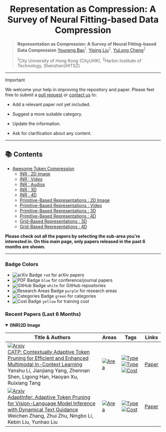 <div align=center>

# Representation as Compression: A Survey of Neural Fitting-based Data Compression

</div>

> **Representation as Compression: A Survey of Neural Fitting-based Data Compression** 
> [Youneng Bao](https://cokeshao.github.io/)<sup>1</sup>, [Yiping Liu](https://nouise.github.io/DD-RUO/)<sup>2</sup>, [YuLong Cheng](https://github.com/smileto1/)<sup>2</sup>
> 
> <sup>1</sup>City University of Hong Kong (CityUHK), <sup>2</sup>Harbin Institute of Technology, Shenzhen(HITSZ)
> 


---

> [!IMPORTANT]
> We welcome your help in improving the repository and paper. Please feel free to submit a [pull request](https://github.com/cokeshao/Awesome-Multimodal-Token-Compression/pulls) or [contact us](#️-contact) to:
> 
> - Add a relevant paper not yet included.
>
> - Suggest a more suitable category.
>
> - Update the information.
>
> - Ask for clarification about any content.

---
## 📚 Contents

- [Awesome Token Compression](#awesome-multimodal-token-compression)
    - [INR : 2D Image](https://github.com/cokeshao/Awesome-Multimodal-Token-Compression/tree/main/image-llm.md)
    - [INR : Video](https://github.com/cokeshao/Awesome-Multimodal-Token-Compression/tree/main/video-llm.md)
    - [INR : Audios](https://github.com/cokeshao/Awesome-Multimodal-Token-Compression/tree/main/audio-llm.md)
    - [INR : 3D](https://github.com/cokeshao/Awesome-Multimodal-Token-Compression/tree/main/vision-transformer.md)
    - [INR : 4D](https://github.com/cokeshao/Awesome-Multimodal-Token-Compression/tree/main/audio-transformer.md)
    - [Primitive-Based Representations : 2D Image](https://github.com/cokeshao/Awesome-Multimodal-Token-Compression/tree/main/image-llm.md)
    - [Primitive-Based Representations : Video](https://github.com/cokeshao/Awesome-Multimodal-Token-Compression/tree/main/video-llm.md)
    - [Primitive-Based Representations : 3D](https://github.com/cokeshao/Awesome-Multimodal-Token-Compression/tree/main/vision-transformer.md)
    - [Primitive-Based Representations : 4D](https://github.com/cokeshao/Awesome-Multimodal-Token-Compression/tree/main/audio-transformer.md)
    - [Grid-Based Representations : 3D](https://github.com/cokeshao/Awesome-Multimodal-Token-Compression/tree/main/vision-transformer.md)
    - [Grid-Based Representations : 4D](https://github.com/cokeshao/Awesome-Multimodal-Token-Compression/tree/main/audio-transformer.md)
  
**Please check out all the papers by selecting the sub-area you're interested in. On this main page, only papers released in the past 6 months are shown.**

---

### Badge Colors
- ![arXiv Badge](https://img.shields.io/badge/arXiv-red) `red` for arXiv papers
- ![PDF Badge](https://img.shields.io/badge/PDF-blue) `blue` for conference/journal papers
- ![GitHub Badge](https://img.shields.io/badge/GitHub-white) `white` for GitHub repositories
- ![Research Areas Badge](https://img.shields.io/badge/Areas-purple) `purple` for research areas
- ![Categories Badge](https://img.shields.io/badge/Categories-green) `green` for categories
- ![Cost Badge](https://img.shields.io/badge/Cost-yellow) `yellow` for training cost

### Recent Papers (Last 6 Months)


<details open>
<summary><strong>(INR)2D Image</strong></summary>

| **Title & Authors** | **Areas** | **Tags** | **Links** | 
| --- | --- | --- | :---: | 
|  [![Arxiv](https://img.shields.io/badge/arXiv-2025\.08-red)]() <br>[CATP: Contextually Adaptive Token Pruning for Efficient and Enhanced Multimodal In-Context Learning](https://arxiv.org/abs/2508.07871)<br>Yanshu Li, Jianjiang Yang, Zhennan Shen, Ligong Han, Haoyan Xu, Ruixiang Tang |  [![Area](https://img.shields.io/badge/Image--LLM-purple)]() |  [![Type](https://img.shields.io/badge/Attention--Based-green)]() [![Type](https://img.shields.io/badge/Similarity--Based-green)]()<br> [![Cost](https://img.shields.io/badge/Training--Free-yellow)]() |  [Paper](https://arxiv.org/abs/2508.07871)<br> | 
|  [![Arxiv](https://img.shields.io/badge/arXiv-2025\.08-red)]() <br>[AdaptInfer: Adaptive Token Pruning for Vision-Language Model Inference with Dynamical Text Guidance](https://arxiv.org/abs/2508.06084)<br>Weichen Zhang, Zhui Zhu, Ningbo Li, Kebin Liu, Yunhao Liu |  [![Area](https://img.shields.io/badge/Image--LLM-purple)]() |  [![Type](https://img.shields.io/badge/Attention--Based-green)]()<br> [![Cost](https://img.shields.io/badge/Training--Free-yellow)]() |  [Paper](https://arxiv.org/abs/2508.06084)<br> | 
